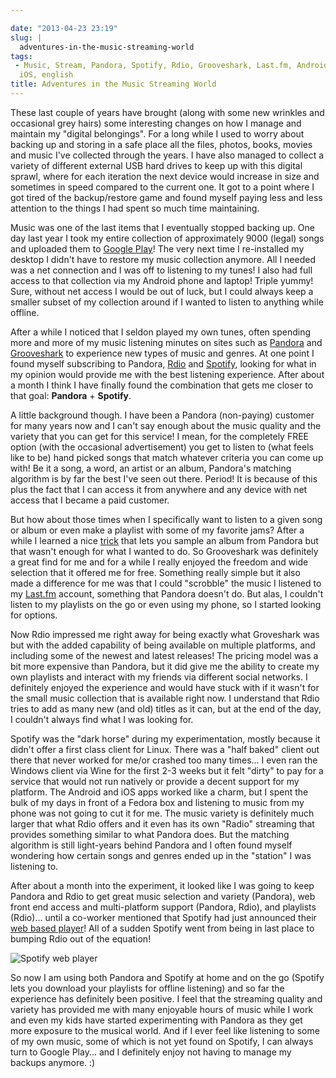 ```yaml
---

date: "2013-04-23 23:19"
slug: |
  adventures-in-the-music-streaming-world
tags:
 - Music, Stream, Pandora, Spotify, Rdio, Grooveshark, Last.fm, Android,
  iOS, english
title: Adventures in the Music Streaming World
---
```


These last couple of years have brought (along with some new wrinkles
and occasional grey hairs) some interesting changes on how I manage and
maintain my "digital belongings". For a long while I used to worry about
backing up and storing in a safe place all the files, photos, books,
movies and music I've collected through the years. I have also managed
to collect a variety of different external USB hard drives to keep up
with this digital sprawl, where for each iteration the next device would
increase in size and sometimes in speed compared to the current one. It
got to a point where I got tired of the backup/restore game and found
myself paying less and less attention to the things I had spent so much
time maintaining.

Music was one of the last items that I eventually stopped backing up.
One day last year I took my entire collection of approximately 9000
(legal) songs and uploaded them to [Google
Play](https://play.google.com/)! The very next time I re-installed my
desktop I didn't have to restore my music collection anymore. All I
needed was a net connection and I was off to listening to my tunes! I
also had full access to that collection via my Android phone and laptop!
Triple yummy! Sure, without net access I would be out of luck, but I
could always keep a smaller subset of my collection around if I wanted
to listen to anything while offline.

After a while I noticed that I seldon played my own tunes, often
spending more and more of my music listening minutes on sites such as
[Pandora](http://www.pandora.com/) and
[Grooveshark](http://grooveshark.com/) to experience new types of music
and genres. At one point I found myself subscribing to Pandora,
[Rdio](http://www.rdio.com/) and [Spotify](http://www.spotify.com/),
looking for what in my opinion would provide me with the best listening
experience. After about a month I think I have finally found the
combination that gets me closer to that goal: **Pandora** + **Spotify**.

A little background though. I have been a Pandora (non-paying) customer
for many years now and I can't say enough about the music quality and
the variety that you can get for this service! I mean, for the
completely FREE option (with the occasional advertisement) you get to
listen to (what feels like to be) hand picked songs that match whatever
criteria you can come up with! Be it a song, a word, an artist or an
album, Pandora's matching algorithm is by far the best I've seen out
there. Period! It is because of this plus the fact that I can access it
from anywhere and any device with net access that I became a paid
customer.

But how about those times when I specifically want to listen to a given
song or album or even make a playlist with some of my favorite jams?
After a while I learned a nice
[trick](http://mashable.com/2013/04/09/pandora-tips-tricks/) that lets
you sample an album from Pandora but that wasn't enough for what I
wanted to do. So Grooveshark was definitely a great find for me and for
a while I really enjoyed the freedom and wide selection that it offered
me for free. Something really simple but it also made a difference for
me was that I could "scrobble" the music I listened to my
[Last.fm](http://www.last.fm/user/OgMaciel) account, something that
Pandora doesn't do. But alas, I couldn't listen to my playlists on the
go or even using my phone, so I started looking for options.

Now Rdio impressed me right away for being exactly what Groveshark was
but with the added capability of being available on multiple platforms,
and including some of the newest and latest releases! The pricing model
was a bit more expensive than Pandora, but it did give me the ability to
create my own playlists and interact with my friends via different
social networks. I definitely enjoyed the experience and would have
stuck with if it wasn't for the small music collection that is available
right now. I understand that Rdio tries to add as many new (and old)
titles as it can, but at the end of the day, I couldn't always find what
I was looking for.

Spotify was the "dark horse" during my experimentation, mostly because
it didn't offer a first class client for Linux. There was a "half baked"
client out there that never worked for me/or crashed too many times... I
even ran the Windows client via Wine for the first 2-3 weeks but it felt
"dirty" to pay for a service that would not run natively or provide a
decent support for my platform. The Android and iOS apps worked like a
charm, but I spent the bulk of my days in front of a Fedora box and
listening to music from my phone was not going to cut it for me. The
music variety is definitely much larger that what Rdio offers and it
even has its own "Radio" streaming that provides something similar to
what Pandora does. But the matching algorithm is still light-years
behind Pandora and I often found myself wondering how certain songs and
genres ended up in the "station" I was listening to.

After about a month into the experiment, it looked like I was going to
keep Pandora and Rdio to get great music selection and variety
(Pandora), web front end access and multi-platform support (Pandora,
Rdio), and playlists (Rdio)... until a co-worker mentioned that Spotify
had just announced their [web based
player](https://play.spotify.com/home)! All of a sudden Spotify went
from being in last place to bumping Rdio out of the equation!

![Spotify web player](http://bit.ly/14NtWo9)

So now I am using both Pandora and Spotify at home and on the go
(Spotify lets you download your playlists for offline listening) and so
far the experience has definitely been positive. I feel that the
streaming quality and variety has provided me with many enjoyable hours
of music while I work and even my kids have started experimenting with
Pandora as they get more exposure to the musical world. And if I ever
feel like listening to some of my own music, some of which is not yet
found on Spotify, I can always turn to Google Play... and I definitely
enjoy not having to manage my backups anymore. :)

